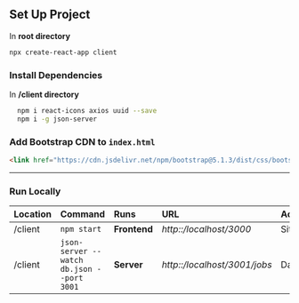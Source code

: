 ## Set Up Project

In **root directory**

```bash
npx create-react-app client
```

### Install Dependencies

In **/client directory**

```bash
  npm i react-icons axios uuid --save
  npm i -g json-server
```

### Add Bootstrap CDN to `index.html`

```html
<link href="https://cdn.jsdelivr.net/npm/bootstrap@5.1.3/dist/css/bootstrap.min.css" rel="stylesheet" integrity="sha384-1BmE4kWBq78iYhFldvKuhfTAU6auU8tT94WrHftjDbrCEXSU1oBoqyl2QvZ6jIW3" crossorigin="anonymous">

```

---

### Run Locally

| Location | Command                                    | Runs         | URL                          | Access |
| :------- | :----------------------------------------- | :----------- | :--------------------------- | :----- |
| /client  |  `npm start`                               | **Frontend** | *http::/localhost/3000*      | Site   |
| /client  |  `json-server --watch db.json --port 3001` | **Server**   | *http::/localhost/3001/jobs* | Data   |
